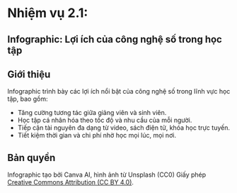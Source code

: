 # Nhiệm vụ 2.1:
## Infographic: Lợi ích của công nghệ số trong học tập
## Giới thiệu
Infographic trình bày các lợi ích nổi bật của công nghệ số trong lĩnh vực học tập, bao gồm:
- Tăng cường tương tác giữa giảng viên và sinh viên.
- Học tập cá nhân hóa theo tốc độ và nhu cầu của mỗi người.
- Tiếp cận tài nguyên đa dạng từ video, sách điện tử, khóa học trực tuyến.
- Tiết kiệm thời gian và chi phí nhờ học mọi lúc, mọi nơi.
## Bản quyền
Infographic tạo bởi Canva AI, hình ảnh từ Unsplash (CC0)
Giấy phép [Creative Commons Attribution (CC BY 4.0)](https://creativecommons.org/licenses/by/4.0/).  

